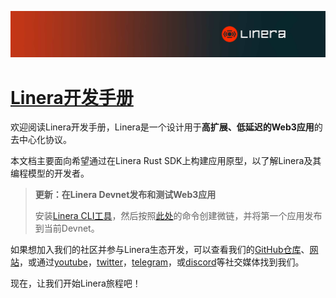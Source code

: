 ![The Linera banner](../../README.assets/Linera-Header_1920x284px.svg)

# [Linera开发手册](https://linera-dev.respeer.ai/#/v1/zh_CN/introduction?id=the-linera-dev.respeer.ai/#eloper-manual)

欢迎阅读Linera开发手册，Linera是一个设计用于**高扩展、低延迟的Web3应用**的去中心化协议。

本文档主要面向希望通过在Linera Rust SDK上构建应用原型，以了解Linera及其编程模型的开发者。

> **更新：在Linera Devnet发布和测试Web3应用**
>
> 安装[Linera CLI工具](https://linera-dev.respeer.ai/#/v1/zh_CN/getting_started/installation?id=installing-from-cratesio)，然后按照[此处](https://linera-dev.respeer.ai/#/v1/zh_CN/getting_started/hello_linera?id=using-the-devnet)的命令创建微链，并将第一个应用发布到当前Devnet。

如果想加入我们的社区并参与Linera生态开发，可以查看我们的[GitHub仓库](https://github.com/linera-io/linera-protocol)、[网站](https://linera.io/)，或通过[youtube](https://www.youtube.com/@linera_io)，[twitter](https://twitter.com/linera_io)，[telegram](https://t.me/linera_official)，或[discord](https://discord.gg/linera)等社交媒体找到我们。

现在，让我们开始Linera旅程吧！

